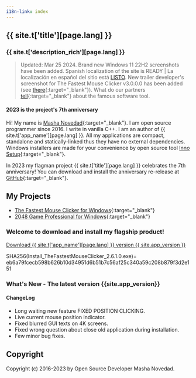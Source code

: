 ```yaml
---
i18n-link: index
---
```


## {{ site.t['title'][page.lang] }}

### {{ site.t['description_rich'][page.lang] }}

> Updated: Mar 25 2024. Brand new Windows 11 22H2 screenshots have been added. Spanish localization of the site is READY | La localización en español del sitio está [LISTO](https://windows-2048.github.io/es/).
New trailer developer's screenshot for The Fastest Mouse Clicker v3.0.0.0 has been added (see [there](https://windows-2048.github.io/The-Fastest-Mouse-Clicker-for-Windows/index.html#TheFastestMouseClickerQt){:target="_blank"}).
What do our partners [tell](https://windows-2048.github.io/The-Fastest-Mouse-Clicker-for-Windows/index.html#Partners){:target="_blank"} about the famous software tool.

#### 2023 is the project's 7th anniversary

Hi! My name is [Masha Novedad](https://windows-2048.github.io/resume/){:target="_blank"}. I am open source programmer since 2016.
I write in vanilla C++.
I am an author of {{ site.t['app_name'][page.lang] }}.
All my applications are compact, standalone and statically-linked thus they have no external dependencies.
Windows installers are made for your convenience by open source tool [Inno Setup](https://jrsoftware.org/isinfo.php){:target="_blank"}.

In 2023 my flagman project {{ site.t['title'][page.lang] }} celebrates the 7th anniversary! You can download and install
the anniversary re-release
at [GitHub](https://github.com/windows-2048/The-Fastest-Mouse-Clicker-for-Windows/releases/tag/v2.6.1.0-7th-anniversary){:target="_blank"}.

## My Projects

* [The Fastest Mouse Clicker for Windows](https://windows-2048.github.io/The-Fastest-Mouse-Clicker-for-Windows/){:target="_blank"}
* [2048 Game Professional for Windows](https://github.com/windows-2048/2048-Game-Professional-for-Windows){:target="_blank"}

### Welcome to download and install my flagship product!

<a href="{{ site.download_link_main }}" class="btn btn--stripe">Download {{ site.t['app_name'][page.lang] }} version {{ site.app_version }}</a>

SHA256(Install_TheFastestMouseClicker_2.6.1.0.exe)= eb6a79fcecb598b626b10d34951d6b51b7c56af25c340a59c208b879f3d2e151

<a name="ChangeLog"></a>
### What's New - The latest version&nbsp;{{site.app_version}}

#### ChangeLog

* Long waiting new feature FIXED POSITION CLICKING.
* Live current mouse position indicator.
* Fixed blurred GUI texts on 4K screens.
* Fixed wrong question about close old application during installation.
* Few minor bug fixes.

## Copyright

Copyright (c) 2016-2023 by Open Source Developer Masha Novedad.
